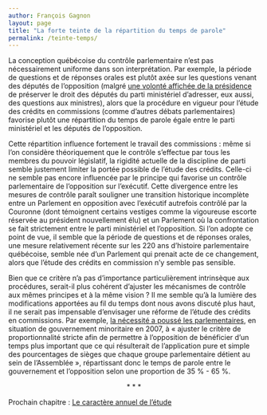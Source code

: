 ```yaml
---
author: François Gagnon
layout: page
title: "La forte teinte de la répartition du temps de parole"
permalink: /teinte-temps/
---
```


La conception québécoise du contrôle parlementaire n’est pas nécessairement uniforme dans son interprétation. Par exemple, la période de questions et de réponses orales est plutôt axée sur les questions venant des députés de l’opposition (malgré [une volonté affichée de la présidence][chagnon] de préserver le droit des députés du parti ministériel d’adresser, eux aussi, des questions aux ministres), alors que la procédure en vigueur pour l’étude des crédits en commissions (comme d’autres débats parlementaires) favorise plutôt une répartition du temps de parole égale entre le parti ministériel et les députés de l’opposition. 

Cette répartition influence fortement le travail des commissions&nbsp;: même si l’on considère théoriquement que le contrôle s’effectue par tous les membres du pouvoir législatif, la rigidité actuelle de la discipline de parti semble justement limiter la portée possible de l’étude des crédits. Celle-ci ne semble pas encore influencée par le principe qui favorise un contrôle parlementaire de l’opposition sur l’exécutif. Cette divergence entre les mesures de contrôle paraît souligner une transition historique incomplète entre un Parlement en opposition avec l’exécutif autrefois contrôlé par la Couronne (dont témoignent certains vestiges comme la vigoureuse escorte réservée au président nouvellement élu) et un Parlement où la confrontation se fait strictement entre le parti ministériel et l’opposition. Si l’on adopte ce point de vue, il semble que la période de questions et de réponses orales, une mesure relativement récente sur les 220 ans d’histoire parlementaire québécoise, semble née d’un Parlement qui prenait acte de ce changement, alors que l’étude des crédits en commission n’y semble pas sensible.

Bien que ce critère n’a pas d’importance particulièrement intrinsèque aux procédures, serait-il plus cohérent d’ajuster les mécanismes de contrôle aux mêmes principes et à la même vision&nbsp;? Il me semble qu’à la lumière des modifications apportées au fil du temps dont nous avons discuté plus haut, il ne serait pas impensable d’envisager une réforme de l’étude des crédits en commissions. Par exemple, [la nécessité a poussé les parlementaires][necessite], en situation de gouvernement minoritaire en 2007, à «&nbsp;ajuster le critère de proportionnalité stricte afin de permettre à l’opposition de bénéficier d’un temps plus important que ce qui résulterait de l’application pure et simple des pourcentages de sièges que chaque groupe parlementaire détient au sein de l’Assemblée&nbsp;», répartissant donc le temps de parole entre le gouvernement et l’opposition selon une proportion de 35&nbsp;%&nbsp;-&nbsp;65&nbsp;%.


<p align="center">* * *</p>

Prochain chapitre : [Le caractère annuel de l’étude](../caractere-annuel/)

[chagnon]: http://www.assnat.qc.ca/fr/travaux-parlementaires/assemblee-nationale/39-1/journal-debats/20090114/10995.html#_Toc219803696 "Assemblée nationale du Québec, Journal des débats, le 14 janvier 2009"

[necessite]: http://www.assnat.qc.ca/fr/publications/fiche-recueil-decisions-assemblee-commissions.html  "Assemblée nationale du Québec, Recueil de décisions concernant la procédure parlementaire de l’Assemblée nationale, décision 285/1" 